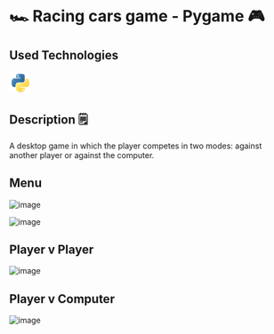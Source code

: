 # 🏎️ Racing cars game - Pygame 🎮

## Used Technologies

 <a href="https://www.python.org" target="_blank" rel="noreferrer"> <img src="https://raw.githubusercontent.com/devicons/devicon/master/icons/python/python-original.svg" alt="python" width="40" height="40"/> </a>

## Description 🗒️

A desktop game in which the player competes in two modes: against another player or against the computer.

## Menu
![image](https://github.com/EmilFronczyk/Racing-cars-game/assets/82060513/b7746c04-67c0-43d3-962c-6fe35cf76fc7)

![image](https://github.com/EmilFronczyk/Racing-cars-game/assets/82060513/b053a47d-9109-4cdd-a959-b063670d6645)

## Player v Player
![image](https://github.com/EmilFronczyk/Racing-cars-game/assets/82060513/d1a1ae6d-078d-4ed8-83d1-548b1db5403b)

## Player v Computer
![image](https://github.com/EmilFronczyk/Racing-cars-game/assets/82060513/ab1753ff-fcfc-420a-8100-eb9f0837884a)
